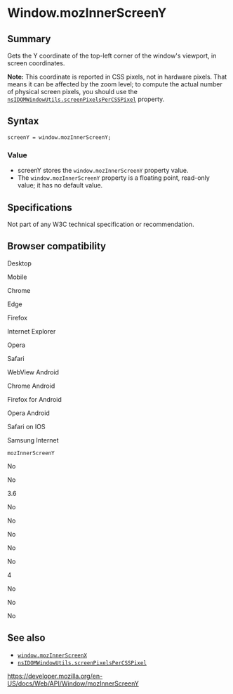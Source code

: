 Window.mozInnerScreenY
======================

Summary
-------

Gets the Y coordinate of the top-left corner of the window's viewport, in screen coordinates.

**Note:** This coordinate is reported in CSS pixels, not in hardware pixels. That means it can be affected by the zoom level; to compute the actual number of physical screen pixels, you should use the [`nsIDOMWindowUtils.screenPixelsPerCSSPixel`](https://developer.mozilla.org/en-US/docs/XPCOM_Interface_Reference/nsIDOMWindowUtils) property.

Syntax
------

    screenY = window.mozInnerScreenY;

### Value

-   screenY stores the `window.mozInnerScreenY` property value.
-   The `window.mozInnerScreenY` property is a floating point, read-only value; it has no default value.

Specifications
--------------

Not part of any W3C technical specification or recommendation.

Browser compatibility
---------------------

Desktop

Mobile

Chrome

Edge

Firefox

Internet Explorer

Opera

Safari

WebView Android

Chrome Android

Firefox for Android

Opera Android

Safari on IOS

Samsung Internet

`mozInnerScreenY`

No

No

3.6

No

No

No

No

No

4

No

No

No

See also
--------

-   [`window.mozInnerScreenX`](mozinnerscreenx)
-   [`nsIDOMWindowUtils.screenPixelsPerCSSPixel`](https://developer.mozilla.org/en-US/docs/XPCOM_Interface_Reference/nsIDOMWindowUtils)

<a href="https://developer.mozilla.org/en-US/docs/Web/API/Window/mozInnerScreenY" class="_attribution-link">https://developer.mozilla.org/en-US/docs/Web/API/Window/mozInnerScreenY</a>

